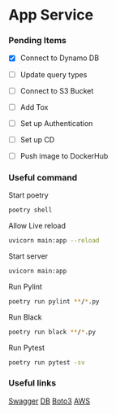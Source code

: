 # App Service


### Pending Items
- [x] Connect to Dynamo DB
- [ ] Update query types
- [ ] Connect to S3 Bucket
- [ ] Add Tox
- [ ] Set up Authentication
- [ ] Set up CD
- [ ] Push image to DockerHub


### Useful command
Start poetry
```sh
poetry shell
```
Allow Live reload
```sh
uvicorn main:app --reload
```
Start server
```sh
uvicorn main:app
```
Run Pylint
```sh
poetry run pylint **/*.py
```
Run Black
```sh
poetry run black **/*.py
```
Run Pytest
```sh
poetry run pytest -sv
```
### Useful links
[Swagger](http://localhost:8000/docs)
[DB](https://github.com/awsdocs/aws-doc-sdk-examples/blob/main/python/example_code/dynamodb/GettingStarted/update_and_query.py)
[Boto3](https://boto3.amazonaws.com/v1/documentation/api/latest/reference/services/dynamodb/client/put_item.html#)
[AWS](https://docs.aws.amazon.com/amazondynamodb/latest/APIReference/API_PutItem.html)
